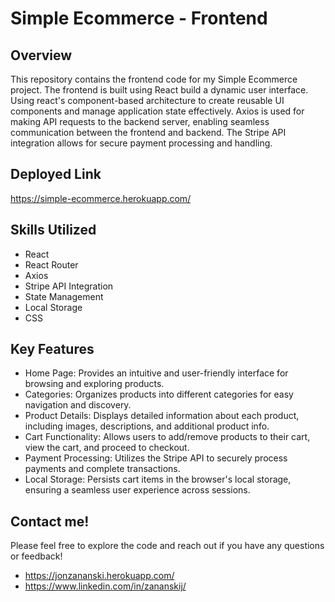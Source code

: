 # Simple Ecommerce - Frontend

## Overview

This repository contains the frontend code for my Simple Ecommerce project. The frontend is built using React build a dynamic user interface. Using react's component-based architecture to create reusable UI components and manage application state effectively. Axios is used for making API requests to the backend server, enabling seamless communication between the frontend and backend. The Stripe API integration allows for secure payment processing and handling.

## Deployed Link

https://simple-ecommerce.herokuapp.com/

## Skills Utilized

- React
- React Router
- Axios
- Stripe API Integration
- State Management
- Local Storage
- CSS

## Key Features

- Home Page: Provides an intuitive and user-friendly interface for browsing and exploring products.
- Categories: Organizes products into different categories for easy navigation and discovery.
- Product Details: Displays detailed information about each product, including images, descriptions, and additional product info.
- Cart Functionality: Allows users to add/remove products to their cart, view the cart, and proceed to checkout.
- Payment Processing: Utilizes the Stripe API to securely process payments and complete transactions.
- Local Storage: Persists cart items in the browser's local storage, ensuring a seamless user experience across sessions.

## Contact me!

Please feel free to explore the code and reach out if you have any questions or feedback!

- https://jonzananski.herokuapp.com/
- https://www.linkedin.com/in/zananskij/
